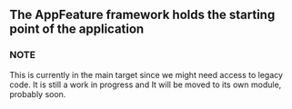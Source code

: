 ## The AppFeature framework holds the starting point of the application

### **NOTE** 

This is currently in the main target since we might need access to legacy code. 
It is still a work in progress and It will be moved to its own module, probably soon.

